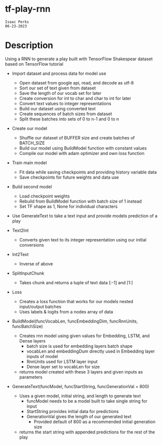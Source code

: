 # tf-play-rnn
    Isaac Perks
    06-23-2023

# Description

Using a RNN to generate a play built with TensorFlow Shakespear dataset based on TensorFlow tutorial

- Import dataset and process data for model use
    - Open dataset from google api, read, and decode as utf-8
    - Sort our set of text given from dataset
    - Save the length of our vocab set for later
    - Create conversion for int to char and char to int for later
    - Convert text values to integer representations
    - Build our dataset using converted text
    - Create sequences of batch sizes from dataset
    - Split these batches into sets of 0 to n-1 and 0 to n
- Create our model
    - Shuffle our dataset of BUFFER size and create batches of BATCH_SIZE
    - Build our model using BuildModel function with constant values
    - Compile our model with adam optimizer and own loss function
- Train main model
    - Fit data while saving checkpoints and providing history variable data
    - Save checkpoints for future weights and data use
- Build second model
    - Load checkpoint weights
    - Rebuild from BuildModel function with batch size of 1 instead
    - Set TF shape as 1, None for individual characters
- Use GenerateText to take a text input and provide models prediction of a play

- Text2Int
    - Converts given text to its integer representation using our initial conversions
- Int2Text
    - Inverse of above
- SplitInputChunk
    - Takes chunk and returns a tuple of text data [:-1] and [1:]
- Loss
    - Creates a loss function that works for our models nested input/output batches
    - Uses labels & logits from a nodes array of data
- BuildModel(funcVocabLen, funcEmbeddingDim, funcRnnUnits, funcBatchSize)
    - Creates rnn model using given values for Embedding, LSTM, and Dense layers
        - batch size is used for embedding layers batch shape
        - vocabLen and embeddingDum directly used in Embedding layer inputs of model
        - RnnUnits used for LSTM layer input
        - Dense layer set to vocabLen for size
    - returns model created with these 3 layers and given inputs as parameters
- GenerateText(funcModel, funcStartString, funcGenerationVal = 800)
    - Uses a given model, initial string, and length to generate text
        - funcModel needs to be a model built to take single string for input
        - StartString provides initial data for predictions
        - GenerationVal gives the length of our generated text
            - Provided default of 800 as a recommended initial generation size
    - returns the start string with appended predictions for the rest of the play
